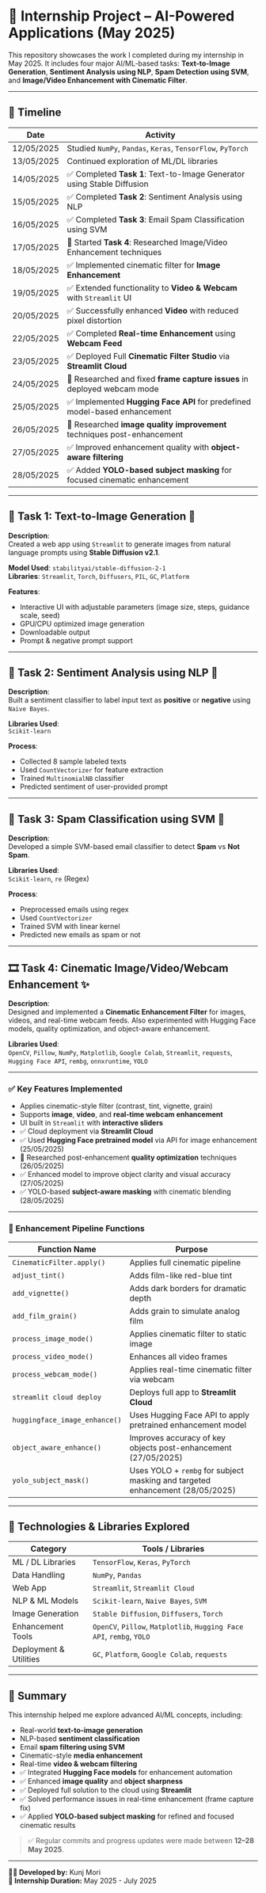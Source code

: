 # 🧠 Internship Project – AI-Powered Applications (May 2025)

This repository showcases the work I completed during my internship in May 2025. It includes four major AI/ML-based tasks: **Text-to-Image Generation**, **Sentiment Analysis using NLP**, **Spam Detection using SVM**, and **Image/Video Enhancement with Cinematic Filter**.

---

## 📅 Timeline

| Date        | Activity                                                                 |
|-------------|--------------------------------------------------------------------------|
| 12/05/2025  | Studied `NumPy`, `Pandas`, `Keras`, `TensorFlow`, `PyTorch`              |
| 13/05/2025  | Continued exploration of ML/DL libraries                                 |
| 14/05/2025  | ✅ Completed **Task 1**: Text-to-Image Generator using Stable Diffusion  |
| 15/05/2025  | ✅ Completed **Task 2**: Sentiment Analysis using NLP                    |
| 16/05/2025  | ✅ Completed **Task 3**: Email Spam Classification using SVM             |
| 17/05/2025  | 📌 Started **Task 4**: Researched Image/Video Enhancement techniques     |
| 18/05/2025  | ✅ Implemented cinematic filter for **Image Enhancement**                |
| 19/05/2025  | ✅ Extended functionality to **Video & Webcam** with `Streamlit` UI      |
| 20/05/2025  | ✅ Successfully enhanced **Video** with reduced pixel distortion         |
| 22/05/2025  | ✅ Completed **Real-time Enhancement** using **Webcam Feed**             |
| 23/05/2025  | ✅ Deployed Full **Cinematic Filter Studio** via **Streamlit Cloud**     |
| 24/05/2025  | 📌 Researched and fixed **frame capture issues** in deployed webcam mode |
| 25/05/2025  | ✅ Implemented **Hugging Face API** for predefined model-based enhancement |
| 26/05/2025  | 📌 Researched **image quality improvement** techniques post-enhancement |
| 27/05/2025  | ✅ Improved enhancement quality with **object-aware filtering**          |
| 28/05/2025  | ✅ Added **YOLO-based subject masking** for focused cinematic enhancement |

---

## 🔧 Task 1: Text-to-Image Generation 🎨

**Description**:  
Created a web app using `Streamlit` to generate images from natural language prompts using **Stable Diffusion v2.1**.

**Model Used**: `stabilityai/stable-diffusion-2-1`  
**Libraries**: `Streamlit`, `Torch`, `Diffusers`, `PIL`, `GC`, `Platform`

**Features**:
- Interactive UI with adjustable parameters (image size, steps, guidance scale, seed)
- GPU/CPU optimized image generation
- Downloadable output
- Prompt & negative prompt support

---

## 💬 Task 2: Sentiment Analysis using NLP 🧾

**Description**:  
Built a sentiment classifier to label input text as **positive** or **negative** using `Naive Bayes`.

**Libraries Used**:  
`Scikit-learn`

**Process**:
- Collected 8 sample labeled texts
- Used `CountVectorizer` for feature extraction
- Trained `MultinomialNB` classifier
- Predicted sentiment of user-provided prompt

---

## 📧 Task 3: Spam Classification using SVM 🚫

**Description**:  
Developed a simple SVM-based email classifier to detect **Spam** vs **Not Spam**.

**Libraries Used**:  
`Scikit-learn`, `re` (Regex)

**Process**:
- Preprocessed emails using regex
- Used `CountVectorizer`
- Trained SVM with linear kernel
- Predicted new emails as spam or not

---

## 🎞️ Task 4: Cinematic Image/Video/Webcam Enhancement ✨

**Description**:  
Designed and implemented a **Cinematic Enhancement Filter** for images, videos, and real-time webcam feeds. Also experimented with Hugging Face models, quality optimization, and object-aware enhancement.

**Libraries Used**:  
`OpenCV`, `Pillow`, `NumPy`, `Matplotlib`, `Google Colab`, `Streamlit`, `requests`, `Hugging Face API`, `rembg`, `onnxruntime`, `YOLO`

---

### ✅ Key Features Implemented

- Applies cinematic-style filter (contrast, tint, vignette, grain)
- Supports **image**, **video**, and **real-time webcam enhancement**
- UI built in `Streamlit` with **interactive sliders**
- ✅ Cloud deployment via **Streamlit Cloud**
- ✅ Used **Hugging Face pretrained model** via API for image enhancement (25/05/2025)
- 📌 Researched post-enhancement **quality optimization** techniques (26/05/2025)
- ✅ Enhanced model to improve object clarity and visual accuracy (27/05/2025)
- ✅ YOLO-based **subject-aware masking** with cinematic blending (28/05/2025)

---

### 📌 Enhancement Pipeline Functions

| Function Name              | Purpose                                                      |
|----------------------------|--------------------------------------------------------------|
| `CinematicFilter.apply()`  | Applies full cinematic pipeline                              |
| `adjust_tint()`            | Adds film-like red-blue tint                                 |
| `add_vignette()`           | Adds dark borders for dramatic depth                         |
| `add_film_grain()`         | Adds grain to simulate analog film                           |
| `process_image_mode()`     | Applies cinematic filter to static image                     |
| `process_video_mode()`     | Enhances all video frames                                    |
| `process_webcam_mode()`    | Applies real-time cinematic filter via webcam                |
| `streamlit cloud deploy`   | Deploys full app to **Streamlit Cloud**                      |
| `huggingface_image_enhance()` | Uses Hugging Face API to apply pretrained enhancement model |
| `object_aware_enhance()`   | Improves accuracy of key objects post-enhancement (27/05/2025)|
| `yolo_subject_mask()`      | Uses YOLO + `rembg` for subject masking and targeted enhancement (28/05/2025) |

---

## 📌 Technologies & Libraries Explored

| Category             | Tools / Libraries                                |
|----------------------|--------------------------------------------------|
| ML / DL Libraries    | `TensorFlow`, `Keras`, `PyTorch`                 |
| Data Handling        | `NumPy`, `Pandas`                                |
| Web App              | `Streamlit`, `Streamlit Cloud`                   |
| NLP & ML Models      | `Scikit-learn`, `Naive Bayes`, `SVM`             |
| Image Generation     | `Stable Diffusion`, `Diffusers`, `Torch`         |
| Enhancement Tools    | `OpenCV`, `Pillow`, `Matplotlib`, `Hugging Face API`, `rembg`, `YOLO` |
| Deployment & Utilities | `GC`, `Platform`, `Google Colab`, `requests`    |

---

## 🚀 Summary

This internship helped me explore advanced AI/ML concepts, including:
- Real-world **text-to-image generation**
- NLP-based **sentiment classification**
- Email **spam filtering using SVM**
- Cinematic-style **media enhancement**
- Real-time **video & webcam filtering**
- ✅ Integrated **Hugging Face models** for enhancement automation
- ✅ Enhanced **image quality** and **object sharpness**
- ✅ Deployed full solution to the cloud using **Streamlit**
- ✅ Solved performance issues in real-time enhancement (frame capture fix)
- ✅ Applied **YOLO-based subject masking** for refined and focused cinematic results

> ✅ Regular commits and progress updates were made between **12–28 May 2025**.

---

**👨‍💻 Developed by:** Kunj Mori  
**📅 Internship Duration:** May 2025 - July 2025
